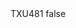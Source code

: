 <?xml version="1.0" encoding="UTF-8"?>
<CustomMetadata xmlns="http://soap.sforce.com/2006/04/metadata">
    <label>TXU481</label>
    <protected>false</protected>
</CustomMetadata>
